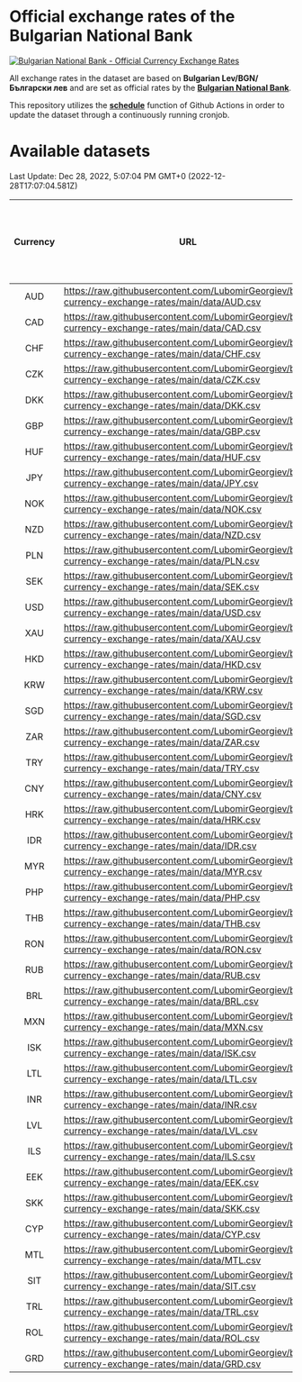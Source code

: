 # Official exchange rates of the Bulgarian National Bank

[![Bulgarian National Bank - Official Currency Exchange Rates](https://github.com/LubomirGeorgiev/bnb-currency-exchange-rates/actions/workflows/update-rates.yml/badge.svg?branch=main)](https://github.com/LubomirGeorgiev/bnb-currency-exchange-rates/actions/workflows/update-rates.yml)

All exchange rates in the dataset are based on **Bulgarian Lev/BGN/Български лев** and are set as official rates by the [**Bulgarian National Bank**](https://www.bnb.bg/Statistics/StExternalSector/StExchangeRates/StERForeignCurrencies/index.htm?toLang=_EN).

This repository utilizes the [**schedule**](https://docs.github.com/en/actions/reference/events-that-trigger-workflows) function of Github Actions in order to update the dataset through a continuously running cronjob.

# Available datasets

<!-- START LINKS (DO NOT EVER FU*ING DELETE THIS COMMENT FOR THE LOVE OF YOUR LIFE!!! IF YOU ARE CURIOS HOW IT WORKS, YOU CAN HAVE A LOOK AT ./src/updateReadme.ts) -->

Last Update: Dec 28, 2022, 5:07:04 PM GMT+0 (2022-12-28T17:07:04.581Z)

| Currency | URL                                                                                             | Number of records | Number of missing days that were filled in |
| :------: | ----------------------------------------------------------------------------------------------- | :---------------: | :----------------------------------------: |
|   AUD    | https://raw.githubusercontent.com/LubomirGeorgiev/bnb-currency-exchange-rates/main/data/AUD.csv |       8357        |                    2580                    |
|   CAD    | https://raw.githubusercontent.com/LubomirGeorgiev/bnb-currency-exchange-rates/main/data/CAD.csv |       8357        |                    2580                    |
|   CHF    | https://raw.githubusercontent.com/LubomirGeorgiev/bnb-currency-exchange-rates/main/data/CHF.csv |       8357        |                    2580                    |
|   CZK    | https://raw.githubusercontent.com/LubomirGeorgiev/bnb-currency-exchange-rates/main/data/CZK.csv |       8357        |                    2580                    |
|   DKK    | https://raw.githubusercontent.com/LubomirGeorgiev/bnb-currency-exchange-rates/main/data/DKK.csv |       8357        |                    2580                    |
|   GBP    | https://raw.githubusercontent.com/LubomirGeorgiev/bnb-currency-exchange-rates/main/data/GBP.csv |       8357        |                    2580                    |
|   HUF    | https://raw.githubusercontent.com/LubomirGeorgiev/bnb-currency-exchange-rates/main/data/HUF.csv |       8357        |                    2580                    |
|   JPY    | https://raw.githubusercontent.com/LubomirGeorgiev/bnb-currency-exchange-rates/main/data/JPY.csv |       8357        |                    2580                    |
|   NOK    | https://raw.githubusercontent.com/LubomirGeorgiev/bnb-currency-exchange-rates/main/data/NOK.csv |       8357        |                    2580                    |
|   NZD    | https://raw.githubusercontent.com/LubomirGeorgiev/bnb-currency-exchange-rates/main/data/NZD.csv |       8357        |                    2580                    |
|   PLN    | https://raw.githubusercontent.com/LubomirGeorgiev/bnb-currency-exchange-rates/main/data/PLN.csv |       8357        |                    2580                    |
|   SEK    | https://raw.githubusercontent.com/LubomirGeorgiev/bnb-currency-exchange-rates/main/data/SEK.csv |       8357        |                    2580                    |
|   USD    | https://raw.githubusercontent.com/LubomirGeorgiev/bnb-currency-exchange-rates/main/data/USD.csv |       8357        |                    2580                    |
|   XAU    | https://raw.githubusercontent.com/LubomirGeorgiev/bnb-currency-exchange-rates/main/data/XAU.csv |       8357        |                    2582                    |
|   HKD    | https://raw.githubusercontent.com/LubomirGeorgiev/bnb-currency-exchange-rates/main/data/HKD.csv |       8055        |                    2489                    |
|   KRW    | https://raw.githubusercontent.com/LubomirGeorgiev/bnb-currency-exchange-rates/main/data/KRW.csv |       8055        |                    2489                    |
|   SGD    | https://raw.githubusercontent.com/LubomirGeorgiev/bnb-currency-exchange-rates/main/data/SGD.csv |       8055        |                    2489                    |
|   ZAR    | https://raw.githubusercontent.com/LubomirGeorgiev/bnb-currency-exchange-rates/main/data/ZAR.csv |       8055        |                    2489                    |
|   TRY    | https://raw.githubusercontent.com/LubomirGeorgiev/bnb-currency-exchange-rates/main/data/TRY.csv |       6537        |                    2019                    |
|   CNY    | https://raw.githubusercontent.com/LubomirGeorgiev/bnb-currency-exchange-rates/main/data/CNY.csv |       6417        |                    1983                    |
|   HRK    | https://raw.githubusercontent.com/LubomirGeorgiev/bnb-currency-exchange-rates/main/data/HRK.csv |       6417        |                    1983                    |
|   IDR    | https://raw.githubusercontent.com/LubomirGeorgiev/bnb-currency-exchange-rates/main/data/IDR.csv |       6417        |                    1983                    |
|   MYR    | https://raw.githubusercontent.com/LubomirGeorgiev/bnb-currency-exchange-rates/main/data/MYR.csv |       6417        |                    1983                    |
|   PHP    | https://raw.githubusercontent.com/LubomirGeorgiev/bnb-currency-exchange-rates/main/data/PHP.csv |       6417        |                    1983                    |
|   THB    | https://raw.githubusercontent.com/LubomirGeorgiev/bnb-currency-exchange-rates/main/data/THB.csv |       6417        |                    1983                    |
|   RON    | https://raw.githubusercontent.com/LubomirGeorgiev/bnb-currency-exchange-rates/main/data/RON.csv |       6358        |                    1965                    |
|   RUB    | https://raw.githubusercontent.com/LubomirGeorgiev/bnb-currency-exchange-rates/main/data/RUB.csv |       6123        |                    1894                    |
|   BRL    | https://raw.githubusercontent.com/LubomirGeorgiev/bnb-currency-exchange-rates/main/data/BRL.csv |       5447        |                    1686                    |
|   MXN    | https://raw.githubusercontent.com/LubomirGeorgiev/bnb-currency-exchange-rates/main/data/MXN.csv |       5447        |                    1686                    |
|   ISK    | https://raw.githubusercontent.com/LubomirGeorgiev/bnb-currency-exchange-rates/main/data/ISK.csv |       5356        |                    1657                    |
|   LTL    | https://raw.githubusercontent.com/LubomirGeorgiev/bnb-currency-exchange-rates/main/data/LTL.csv |       5155        |                    1584                    |
|   INR    | https://raw.githubusercontent.com/LubomirGeorgiev/bnb-currency-exchange-rates/main/data/INR.csv |       5080        |                    1572                    |
|   LVL    | https://raw.githubusercontent.com/LubomirGeorgiev/bnb-currency-exchange-rates/main/data/LVL.csv |       4790        |                    1470                    |
|   ILS    | https://raw.githubusercontent.com/LubomirGeorgiev/bnb-currency-exchange-rates/main/data/ILS.csv |       4354        |                    1351                    |
|   EEK    | https://raw.githubusercontent.com/LubomirGeorgiev/bnb-currency-exchange-rates/main/data/EEK.csv |       4000        |                    1226                    |
|   SKK    | https://raw.githubusercontent.com/LubomirGeorgiev/bnb-currency-exchange-rates/main/data/SKK.csv |       2970        |                    912                     |
|   CYP    | https://raw.githubusercontent.com/LubomirGeorgiev/bnb-currency-exchange-rates/main/data/CYP.csv |       2906        |                    890                     |
|   MTL    | https://raw.githubusercontent.com/LubomirGeorgiev/bnb-currency-exchange-rates/main/data/MTL.csv |       2604        |                    799                     |
|   SIT    | https://raw.githubusercontent.com/LubomirGeorgiev/bnb-currency-exchange-rates/main/data/SIT.csv |       2544        |                    780                     |
|   TRL    | https://raw.githubusercontent.com/LubomirGeorgiev/bnb-currency-exchange-rates/main/data/TRL.csv |       1818        |                    559                     |
|   ROL    | https://raw.githubusercontent.com/LubomirGeorgiev/bnb-currency-exchange-rates/main/data/ROL.csv |       1697        |                    524                     |
|   GRD    | https://raw.githubusercontent.com/LubomirGeorgiev/bnb-currency-exchange-rates/main/data/GRD.csv |        361        |                    109                     |

<!-- END LINKS (DO NOT EVER FU*ING DELETE THIS COMMENT FOR THE LOVE OF YOUR LIFE!!! IF YOU ARE CURIOS HOW IT WORKS, YOU CAN HAVE A LOOK AT ./src/updateReadme.ts) -->
